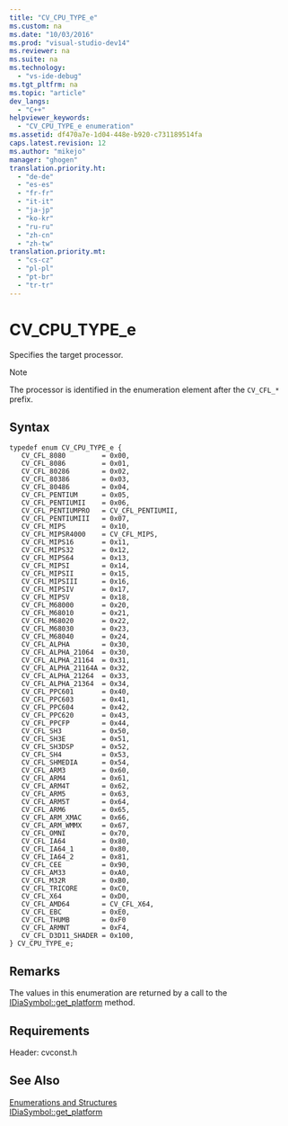 ```yaml
---
title: "CV_CPU_TYPE_e"
ms.custom: na
ms.date: "10/03/2016"
ms.prod: "visual-studio-dev14"
ms.reviewer: na
ms.suite: na
ms.technology: 
  - "vs-ide-debug"
ms.tgt_pltfrm: na
ms.topic: "article"
dev_langs: 
  - "C++"
helpviewer_keywords: 
  - "CV_CPU_TYPE_e enumeration"
ms.assetid: df470a7e-1d04-448e-b920-c731189514fa
caps.latest.revision: 12
ms.author: "mikejo"
manager: "ghogen"
translation.priority.ht: 
  - "de-de"
  - "es-es"
  - "fr-fr"
  - "it-it"
  - "ja-jp"
  - "ko-kr"
  - "ru-ru"
  - "zh-cn"
  - "zh-tw"
translation.priority.mt: 
  - "cs-cz"
  - "pl-pl"
  - "pt-br"
  - "tr-tr"
---
```

# CV_CPU_TYPE_e
Specifies the target processor.  
  
> [!NOTE]
>  The processor is identified in the enumeration element after the `CV_CFL_*` prefix.  
  
## Syntax  
  
```cpp#  
typedef enum CV_CPU_TYPE_e {   
   CV_CFL_8080         = 0x00,  
   CV_CFL_8086         = 0x01,  
   CV_CFL_80286        = 0x02,  
   CV_CFL_80386        = 0x03,  
   CV_CFL_80486        = 0x04,  
   CV_CFL_PENTIUM      = 0x05,  
   CV_CFL_PENTIUMII    = 0x06,  
   CV_CFL_PENTIUMPRO   = CV_CFL_PENTIUMII,  
   CV_CFL_PENTIUMIII   = 0x07,  
   CV_CFL_MIPS         = 0x10,  
   CV_CFL_MIPSR4000    = CV_CFL_MIPS,  
   CV_CFL_MIPS16       = 0x11,  
   CV_CFL_MIPS32       = 0x12,  
   CV_CFL_MIPS64       = 0x13,  
   CV_CFL_MIPSI        = 0x14,  
   CV_CFL_MIPSII       = 0x15,  
   CV_CFL_MIPSIII      = 0x16,  
   CV_CFL_MIPSIV       = 0x17,  
   CV_CFL_MIPSV        = 0x18,  
   CV_CFL_M68000       = 0x20,  
   CV_CFL_M68010       = 0x21,  
   CV_CFL_M68020       = 0x22,  
   CV_CFL_M68030       = 0x23,  
   CV_CFL_M68040       = 0x24,  
   CV_CFL_ALPHA        = 0x30,  
   CV_CFL_ALPHA_21064  = 0x30,  
   CV_CFL_ALPHA_21164  = 0x31,  
   CV_CFL_ALPHA_21164A = 0x32,  
   CV_CFL_ALPHA_21264  = 0x33,  
   CV_CFL_ALPHA_21364  = 0x34,  
   CV_CFL_PPC601       = 0x40,  
   CV_CFL_PPC603       = 0x41,  
   CV_CFL_PPC604       = 0x42,  
   CV_CFL_PPC620       = 0x43,  
   CV_CFL_PPCFP        = 0x44,  
   CV_CFL_SH3          = 0x50,  
   CV_CFL_SH3E         = 0x51,  
   CV_CFL_SH3DSP       = 0x52,  
   CV_CFL_SH4          = 0x53,  
   CV_CFL_SHMEDIA      = 0x54,  
   CV_CFL_ARM3         = 0x60,  
   CV_CFL_ARM4         = 0x61,  
   CV_CFL_ARM4T        = 0x62,  
   CV_CFL_ARM5         = 0x63,  
   CV_CFL_ARM5T        = 0x64,  
   CV_CFL_ARM6         = 0x65,  
   CV_CFL_ARM_XMAC     = 0x66,  
   CV_CFL_ARM_WMMX     = 0x67,  
   CV_CFL_OMNI         = 0x70,  
   CV_CFL_IA64         = 0x80,  
   CV_CFL_IA64_1       = 0x80,  
   CV_CFL_IA64_2       = 0x81,  
   CV_CFL_CEE          = 0x90,  
   CV_CFL_AM33         = 0xA0,  
   CV_CFL_M32R         = 0xB0,  
   CV_CFL_TRICORE      = 0xC0,  
   CV_CFL_X64          = 0xD0,  
   CV_CFL_AMD64        = CV_CFL_X64,  
   CV_CFL_EBC          = 0xE0,  
   CV_CFL_THUMB        = 0xF0  
   CV_CFL_ARMNT        = 0xF4,  
   CV_CFL_D3D11_SHADER = 0x100,  
} CV_CPU_TYPE_e;  
```  
  
## Remarks  
 The values in this enumeration are returned by a call to the [IDiaSymbol::get_platform](../debugger/idiasymbol--get_platform.md) method.  
  
## Requirements  
 Header: cvconst.h  
  
## See Also  
 [Enumerations and Structures](../debugger/enumerations-and-structures.md)   
 [IDiaSymbol::get_platform](../debugger/idiasymbol--get_platform.md)